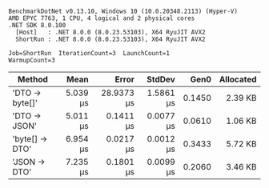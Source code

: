 ```

BenchmarkDotNet v0.13.10, Windows 10 (10.0.20348.2113) (Hyper-V)
AMD EPYC 7763, 1 CPU, 4 logical and 2 physical cores
.NET SDK 8.0.100
  [Host]   : .NET 8.0.0 (8.0.23.53103), X64 RyuJIT AVX2
  ShortRun : .NET 8.0.0 (8.0.23.53103), X64 RyuJIT AVX2

Job=ShortRun  IterationCount=3  LaunchCount=1  
WarmupCount=3  

```
| Method         | Mean     | Error      | StdDev    | Gen0   | Allocated |
|--------------- |---------:|-----------:|----------:|-------:|----------:|
| &#39;DTO → byte[]&#39; | 5.039 μs | 28.9373 μs | 1.5861 μs | 0.1450 |   2.39 KB |
| &#39;DTO → JSON&#39;   | 5.011 μs |  0.1411 μs | 0.0077 μs | 0.0610 |   1.06 KB |
| &#39;byte[] → DTO&#39; | 6.954 μs |  0.0217 μs | 0.0012 μs | 0.3433 |   5.72 KB |
| &#39;JSON → DTO&#39;   | 7.235 μs |  0.1801 μs | 0.0099 μs | 0.2060 |   3.46 KB |
